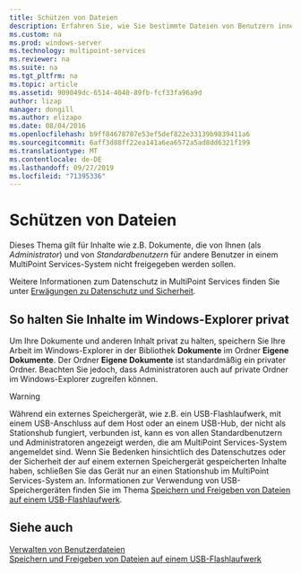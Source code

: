 ```yaml
---
title: Schützen von Dateien
description: Erfahren Sie, wie Sie bestimmte Dateien von Benutzern innerhalb von Multipoint Services schützen.
ms.custom: na
ms.prod: windows-server
ms.technology: multipoint-services
ms.reviewer: na
ms.suite: na
ms.tgt_pltfrm: na
ms.topic: article
ms.assetid: 909049dc-6514-4040-89fb-fcf33fa96a9d
author: lizap
manager: dongill
ms.author: elizapo
ms.date: 08/04/2016
ms.openlocfilehash: b9ff84678787e53ef5def822e33139b9839411a6
ms.sourcegitcommit: 6aff3d88ff22ea141a6ea6572a5ad8dd6321f199
ms.translationtype: MT
ms.contentlocale: de-DE
ms.lasthandoff: 09/27/2019
ms.locfileid: "71395336"
---
```

# <a name="keep-files-private"></a>Schützen von Dateien
Dieses Thema gilt für Inhalte wie z.B. Dokumente, die von Ihnen \(als *Administrator*\) und von *Standardbenutzern* für andere Benutzer in einem MultiPoint Services-System nicht freigegeben werden sollen.  

Weitere Informationen zum Datenschutz in MultiPoint Services finden Sie unter [Erwägungen zu Datenschutz und Sicherheit](Privacy-and-Security-Considerations.md).
  
## <a name="to-keep-content-private-in-windows-explorer"></a>So halten Sie Inhalte im Windows-Explorer privat  
  
Um Ihre Dokumente und anderen Inhalt privat zu halten, speichern Sie Ihre Arbeit im Windows-Explorer in der Bibliothek **Dokumente** im Ordner **Eigene Dokumente**. Der Ordner **Eigene Dokumente** ist standardmäßig ein privater Ordner. Beachten Sie jedoch, dass Administratoren auch auf private Ordner im Windows-Explorer zugreifen können.  
  
> [!WARNING]  
> Während ein externes Speichergerät, wie z.B. ein USB-Flashlaufwerk, mit einem USB-Anschluss auf dem Host oder an einem USB-Hub, der nicht als Stationshub fungiert, verbunden ist, kann es von allen Standardbenutzern und Administratoren angezeigt werden, die am MultiPoint Services-System angemeldet sind. Wenn Sie Bedenken hinsichtlich des Datenschutzes oder der Sicherheit der auf einem externen Speichergerät gespeicherten Inhalte haben, schließen Sie das Gerät nur an einen Stationshub im MultiPoint Services-System an. Informationen zur Verwendung von USB-Speichergeräten finden Sie im Thema [Speichern und Freigeben von Dateien auf einem USB-Flashlaufwerk](Save-and-Share-Files-on-a-USB-Flash-Drive.md).  
  
## <a name="see-also"></a>Siehe auch  
[Verwalten von Benutzerdateien](Manage-User-Files.md)  
[Speichern und Freigeben von Dateien auf einem USB-Flashlaufwerk](Save-and-Share-Files-on-a-USB-Flash-Drive.md)